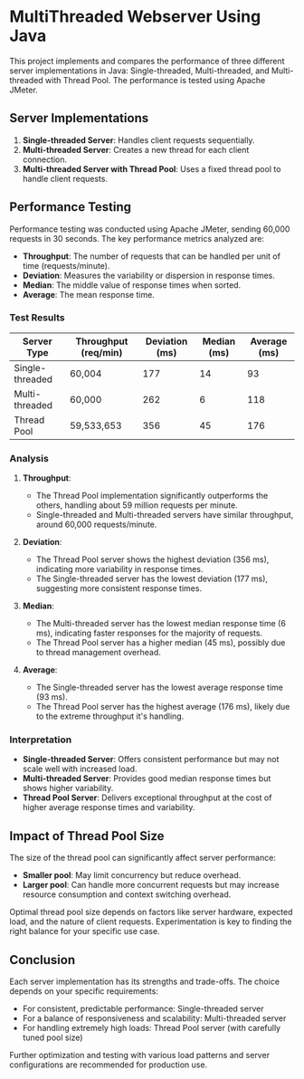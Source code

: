 # MultiThreaded Webserver Using Java

This project implements and compares the performance of three different server implementations in Java: Single-threaded, Multi-threaded, and Multi-threaded with Thread Pool. The performance is tested using Apache JMeter.

## Server Implementations

1. **Single-threaded Server**: Handles client requests sequentially.
2. **Multi-threaded Server**: Creates a new thread for each client connection.
3. **Multi-threaded Server with Thread Pool**: Uses a fixed thread pool to handle client requests.

## Performance Testing

Performance testing was conducted using Apache JMeter, sending 60,000 requests in 30 seconds. The key performance metrics analyzed are:

- **Throughput**: The number of requests that can be handled per unit of time (requests/minute).
- **Deviation**: Measures the variability or dispersion in response times.
- **Median**: The middle value of response times when sorted.
- **Average**: The mean response time.

### Test Results

| Server Type | Throughput (req/min) | Deviation (ms) | Median (ms) | Average (ms) |
|-------------|----------------------|----------------|-------------|--------------|
| Single-threaded | 60,004 | 177 | 14 | 93 |
| Multi-threaded | 60,000 | 262 | 6 | 118 |
| Thread Pool | 59,533,653 | 356 | 45 | 176 |

### Analysis

1. **Throughput**: 
   - The Thread Pool implementation significantly outperforms the others, handling about 59 million requests per minute.
   - Single-threaded and Multi-threaded servers have similar throughput, around 60,000 requests/minute.

2. **Deviation**:
   - The Thread Pool server shows the highest deviation (356 ms), indicating more variability in response times.
   - The Single-threaded server has the lowest deviation (177 ms), suggesting more consistent response times.

3. **Median**:
   - The Multi-threaded server has the lowest median response time (6 ms), indicating faster responses for the majority of requests.
   - The Thread Pool server has a higher median (45 ms), possibly due to thread management overhead.

4. **Average**:
   - The Single-threaded server has the lowest average response time (93 ms).
   - The Thread Pool server has the highest average (176 ms), likely due to the extreme throughput it's handling.

### Interpretation

- **Single-threaded Server**: Offers consistent performance but may not scale well with increased load.
- **Multi-threaded Server**: Provides good median response times but shows higher variability.
- **Thread Pool Server**: Delivers exceptional throughput at the cost of higher average response times and variability.

## Impact of Thread Pool Size

The size of the thread pool can significantly affect server performance:

- **Smaller pool**: May limit concurrency but reduce overhead.
- **Larger pool**: Can handle more concurrent requests but may increase resource consumption and context switching overhead.

Optimal thread pool size depends on factors like server hardware, expected load, and the nature of client requests. Experimentation is key to finding the right balance for your specific use case.

## Conclusion

Each server implementation has its strengths and trade-offs. The choice depends on your specific requirements:

- For consistent, predictable performance: Single-threaded server
- For a balance of responsiveness and scalability: Multi-threaded server
- For handling extremely high loads: Thread Pool server (with carefully tuned pool size)

Further optimization and testing with various load patterns and server configurations are recommended for production use.
